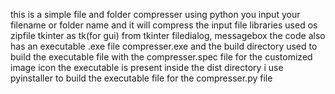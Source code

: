 this is a simple file and folder compresser using python
you input your filename or folder name and it will compress the input file
libraries used
os
zipfile
tkinter as tk(for gui)
from tkinter filedialog, messagebox
the code also has an executable .exe file compresser.exe and the build directory used to build the executable file with the compresser.spec file for the customized image icon 
the executable is present inside the dist directory
i use pyinstaller to build the executable file for the compresser.py file 

